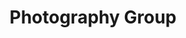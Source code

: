 ---
layout: default
title: Photography Group
bodytag: photography_group
permalink: /actity_groups/photography_group/
---